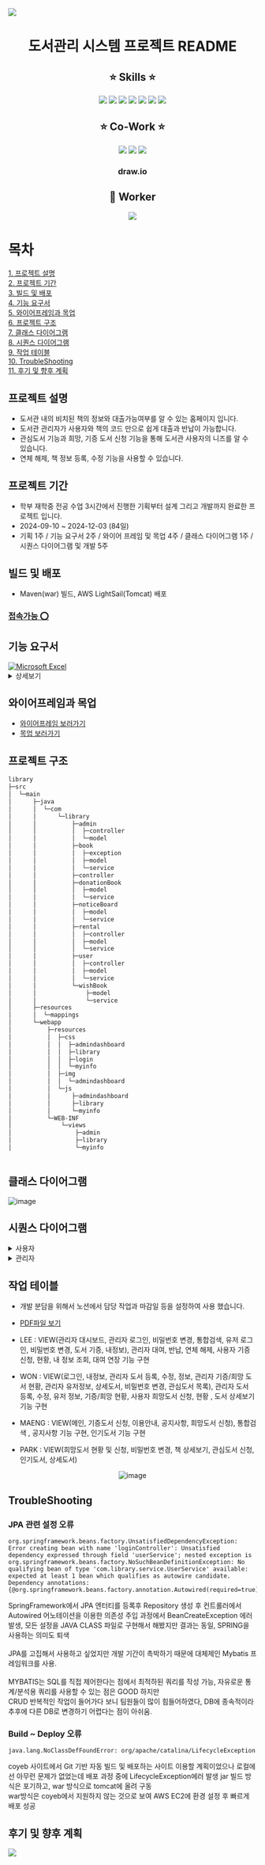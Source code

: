 <img src="https://capsule-render.vercel.app/api?type=waving&color=a6a6df&height=150&section=header" />
<div align="center">
  
# 도서관리 시스템 프로젝트 README
  
## :star: Skills :star:

<img src="https://img.shields.io/badge/Spring-6DB33F?style=for-the-badge&logo=spring&logoColor=white"/>
<img src="https://img.shields.io/badge/JavaScript-F7DF1E?style=for-the-badge&logo=JavaScript&logoColor=white"/>
<img src="https://img.shields.io/badge/CSS-239120?&style=for-the-badge&logo=css3&logoColor=white"/>
<img src="https://img.shields.io/badge/HTML-239120?style=for-the-badge&logo=html5&logoColor=white"/>
<img src="https://img.shields.io/badge/Amazon_AWS-232F3E?style=for-the-badge&logo=amazon-aws&logoColor=white"/>
<img src="https://img.shields.io/badge/MySQL-005C84?style=for-the-badge&logo=mysql&logoColor=white"/>
<img src="https://img.shields.io/badge/IntelliJ_IDEA-000000.svg?style=for-the-badge&logo=intellij-idea&logoColor=white"/>	

## :star: Co-Work :star:

<img src="https://img.shields.io/badge/GitHub-100000?style=for-the-badge&logo=github&logoColor=white"/>
<img src="https://img.shields.io/badge/Notion-000000?style=for-the-badge&logo=notion&logoColor=white"/>
<img src="https://img.shields.io/badge/Figma-F24E1E?style=for-the-badge&logo=figma&logoColor=white"/>

### draw.io

## :construction_worker: Worker

<a href="https://github.com/lsngmin/library/graphs/contributors">
  <img src="https://contrib.rocks/image?repo=lsngmin/library" />
</a>
</div>

# 목차
[1. 프로젝트 설명](#프로젝트-설명)<br/>
[2. 프로젝트 기간](#프로젝트-기간)<br/>
[3. 빌드 및 배포](#빌드-및-배포)<br/>
[4. 기능 요구서](#기능-요구서)<br/>
[5. 와이어프레임과 목업](#와이어프레임과-목업)<br/>
[6. 프로젝트 구조](#프로젝트-구조)<br/>
[7. 클래스 다이어그램](#클래스-다이어그램)<br/>
[8. 시퀀스 다이어그램](#시퀀스-다이어그램)<br/>
[9. 작업 테이블](#작업-테이블)<br/>
[10. TroubleShooting](#TroubleShooting)<br/>
[11. 후기 및 향후 계획](#후기-및-향후-계획)<br/>

## 프로젝트 설명
* 도서관 내의 비치된 책의 정보와 대출가능여부를 알 수 있는 홈페이지 입니다.
* 도서관 관리자가 사용자와 책의 코드 만으로 쉽게 대출과 반납이 가능합니다.
* 관심도서 기능과 희망, 기증 도서 신청 기능을 통해 도서관 사용자의 니즈를 알 수 있습니다.
* 연체 해제, 책 정보 등록, 수정 기능을 사용할 수 있습니다.

## 프로젝트 기간
* 학부 재학중 전공 수업 3시간에서 진행한 기획부터 설계 그리고 개발까지 완료한 프로젝트 입니다.
* 2024-09-10 ~ 2024-12-03 (84일)
* 기획 1주 / 기능 요구서 2주 / 와이어 프레임 및 목업 4주 / 클래스 다이어그램 1주 / 시퀀스 다이어그램 및 개발 5주

## 빌드 및 배포
* Maven(war) 빌드, AWS LightSail(Tomcat) 배포
### [접속가능 :o:](http://bit.ly/3B1tlWk)

## 기능 요구서
<a href="https://github.com/lsngmin/library/tree/0d9365230e0d8c83f75e0181ac47080100e436b9/library-project-functionalRequire" target="_blank">
    <img src="https://img.shields.io/badge/Microsoft_Excel-217346?style=for-the-badge&logo=microsoft-excel&logoColor=white" alt="Microsoft Excel">
</a><details><summary>상세보기</summary>

![image](https://github.com/user-attachments/assets/43981a2a-8340-4e52-a67c-9c4bebeb5cdd)
![image](https://github.com/user-attachments/assets/c5c7be20-ac5d-4a2b-97b8-c9a87d8f4830)
![image](https://github.com/user-attachments/assets/d51d7dea-0163-4908-b4f2-22b4f64e0544)
![image](https://github.com/user-attachments/assets/24d36624-57aa-4b1a-b003-9dbc3ea3f0a8)
![image](https://github.com/user-attachments/assets/9be49693-788d-424b-84b9-035bdb4c74c6)
![image](https://github.com/user-attachments/assets/d9a8aaf1-baa1-4a2c-9405-2f5b829ab2b6)

</details>

## 와이어프레임과 목업
* [와이어프레임 보러가기](https://github.com/lsngmin/library/tree/16cf3c39f534a8744a375c91f9ba9778bcb8296e/library-project-wireframe)
* [목업 보러가기](https://github.com/lsngmin/library/tree/16cf3c39f534a8744a375c91f9ba9778bcb8296e/library-project-mockUp)



## 프로젝트 구조

```bash
library
├─src
│  └─main
│      ├─java
│      │  └─com
│      │      └─library
│      │          ├─admin
│      │          │  ├─controller
│      │          │  └─model
│      │          ├─book
│      │          │  ├─exception
│      │          │  ├─model
│      │          │  └─service
│      │          ├─controller
│      │          ├─donationBook
│      │          │  ├─model
│      │          │  └─service
│      │          ├─noticeBoard
│      │          │  ├─model
│      │          │  └─service
│      │          ├─rental
│      │          │  ├─controller
│      │          │  ├─model
│      │          │  └─service
│      │          ├─user
│      │          │  ├─controller
│      │          │  ├─model
│      │          │  └─service
│      │          └─wishBook
│      │              ├─model
│      │              └─service
│      ├─resources
│      │  └─mappings
│      └─webapp
│          ├─resources
│          │  ├─css
│          │  │  ├─admindashboard
│          │  │  ├─library
│          │  │  ├─login
│          │  │  └─myinfo
│          │  ├─img
│          │  │  └─admindashboard
│          │  └─js
│          │      ├─admindashboard
│          │      ├─library
│          │      └─myinfo
│          └─WEB-INF
│              └─views
│                  ├─admin
│                  ├─library
│                  └─myinfo
                
```
## 클래스 다이어그램

![image](https://github.com/user-attachments/assets/391338c6-1a81-4e57-9529-93f57b5928fc)




## 시퀀스 다이어그램
<details>
  <summary>사용자</summary>
  
### 1. 로그인 to 내 정보 조회 , 임시  비밀번호 발급 , 비밀번호 변
<div align="center">

![스크린샷 2024-11-28 013618](https://github.com/user-attachments/assets/db53781a-b8a1-45e5-91eb-a15d28b4d04b)

![image](https://github.com/user-attachments/assets/739cb58d-983d-4372-ba0a-5faae540dd71)

![image](https://github.com/user-attachments/assets/990ad8eb-3495-4021-959d-b670fa22e54b)


</div>

### 2. 도서기증
<div align="center">

![image](https://github.com/user-attachments/assets/16819cb3-470d-4f18-89f4-607fe062eeaa)

![기증도서 신청 및 현황 시퀀스](https://github.com/user-attachments/assets/67b549e2-14d5-4d3b-b10d-905319ff5ff6)


</div>

### 3. 희망도서

<div align="center">

![image](https://github.com/user-attachments/assets/9d94c103-1daf-4da6-ae1b-fdd0c91a82dd)

![image](https://github.com/user-attachments/assets/bc217428-72e9-4661-b5be-e516cb218583)

</div>

### 4. 관심도서 목록

<div align="center">

![image](https://github.com/user-attachments/assets/7e6b86c1-bcc9-4ab7-9f68-5558973f5a7c)

</div>

### 5. 통합 검색, 상세 보기

<div align="center">

![image](https://github.com/user-attachments/assets/fef4a5ba-ef09-465f-aa68-a787e68b4c58)

![image](https://github.com/user-attachments/assets/766528a6-6faf-4532-b3ca-9c021501468a)

</div>

### 6. 공지사항

<div align="center">

![image](https://github.com/user-attachments/assets/7e48f5f5-7a24-4805-a812-a8bdad2400f8)

</div>

### 7. 인기도서

<div align="center">

![image](https://github.com/user-attachments/assets/336c359a-845c-41f1-8dcb-743eee15c43a)

</div>
</details>
<details>
  <summary>관리자</summary>

### 1. 대시보드 정보 출력, 대출실행 프로세스

<div align="center">
  
![image](https://github.com/user-attachments/assets/78fa804c-c14a-4a0d-bf2d-4221b31c4a48)

</div>

### 2. 반납 실행 프로세스

<div align="center">

![image](https://github.com/user-attachments/assets/315b4180-6fd9-4101-983e-7d1803fc4271)

</div>

### 3. 연체 해제 프로세스

<div align="center">

![image](https://github.com/user-attachments/assets/11e37e00-4621-453f-80d4-8c369a07baab)

</div>

### 5. 학생 정보 조회
<div align="center">
  
![image](https://github.com/user-attachments/assets/950e9222-9834-4910-97f3-8dfec73770d6)

</div>

### 6. 도서 등록, 수정

![image](https://github.com/user-attachments/assets/71d5b80a-35d8-4bec-ac7b-972383c3913f)

![image](https://github.com/user-attachments/assets/e12b070e-b1e9-4607-ba55-c435290f5da0)


### 7. 도서 기증 / 희망 신청 현황
<div align="center">

![image](https://github.com/user-attachments/assets/3cc51bbd-7678-4115-9bf8-2baab24b9330)

![image](https://github.com/user-attachments/assets/0dbd8458-7756-4697-b221-e329a7d3062f)

</div></details>


## 작업 테이블
* 개발 분담을 위해서 노션에서 담당 작업과 마감일 등을 설정하여 사용 했습니다.
* [PDF파일 보기](https://github.com/lsngmin/library/tree/0d9365230e0d8c83f75e0181ac47080100e436b9/library-project-worktable)

* LEE : VIEW(관리자 대시보드, 관리자 로그인, 비밀번호 변경, 통합검색, 유저 로그인, 비밀번호 변경, 도서 기증, 내정보), 관리자 대여, 반납, 연체 해제, 사용자 기증 신청, 현황, 내 정보 조회, 대여 연장 기능 구현
* WON : VIEW(로그인, 내정보, 관리자 도서 등록, 수정, 정보, 관리자 기증/희망 도서 현황, 관리자 유저정보, 상세도서, 비밀번호 변경, 관심도서 목록), 관리자 도서 등록, 수정, 유저 정보, 기증/희망 현황, 사용자 희망도서 신청, 현황 , 도서 상세보기 기능 구현
* MAENG : VIEW(메인, 기증도서 신청, 이용안내, 공지사항, 희망도서 신청), 통합검색 , 공지사항 기능 구현, 인기도서 기능 구현
* PARK : VIEW(희망도서 현황 및 신청, 비밀번호 변경, 책 상세보기, 관심도서 신청, 인기도서, 상세도서)
  
<div align="center">

![image](https://github.com/user-attachments/assets/abaf44d8-c14d-462e-a1b6-de3b0171f3c3)

</div>


## TroubleShooting
### JPA 관련 설정 오류
```
org.springframework.beans.factory.UnsatisfiedDependencyException: Error creating bean with name 'loginController': Unsatisfied dependency expressed through field 'userService'; nested exception is org.springframework.beans.factory.NoSuchBeanDefinitionException: No qualifying bean of type 'com.library.service.UserService' available: expected at least 1 bean which qualifies as autowire candidate. Dependency annotations: {@org.springframework.beans.factory.annotation.Autowired(required=true)}
```
SpringFramework에서 JPA 엔터티를 등록후 Repository 생성 후 컨트롤러에서 Autowired 어노테이션을 이용한 의존성 주입 과정에서 BeanCreateException 에러 발생, 모든 설정을 JAVA CLASS 파일로 구현해서 해봤지만 결과는 동일, SPRING을 사용하는 의미도 퇴색</br></br>
JPA를 고집해서 사용하고 싶었지만 개발 기간이 촉박하기 때문에 대체제인 Mybatis 프레임워크를 사용.</br></br>
MYBATIS는 SQL를 직접 제어한다는 점에서 최적하된 쿼리를 작성 가능, 자유로운 통계/분석용 쿼리를 사용할 수 있는 점은 GOOD 하지만</br>
CRUD 반복적인 작업이 들어가다 보니 팀원들이 많이 힘들어하였다, DB에 종속적이라 추후에 다른 DB로 변경하기 어렵다는 점이 아쉬움.</br>

### Build ~ Deploy 오류
```
java.lang.NoClassDefFoundError: org/apache/catalina/LifecycleException
```
coyeb 사이트에서 Git 기반 자동 빌드 및 배포하는 사이트 이용할 계획이었으나 로컬에선 아무런 문제가 없었는데 배포 과정 중에 LifecycleException에러 발생
jar 빌드 방식은 포기하고, war 방식으로 tomcat에 올려 구동 </br>
war방식은 coyeb에서 지원하지 않는 것으로 보여 AWS EC2에 환경 설정 후 빠르게 배포 성공

##  후기 및 향후 계획
    





<img src="https://capsule-render.vercel.app/api?type=waving&color=a6a6df&height=150&section=footer" />

